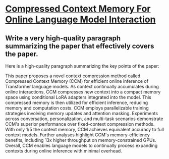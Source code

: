# [Compressed Context Memory For Online Language Model Interaction](https://arxiv.org/abs/2312.03414)

## Write a very high-quality paragraph summarizing the paper that effectively covers the paper.

 Here is a high-quality paragraph summarizing the key points of the paper:

This paper proposes a novel context compression method called Compressed Context Memory (CCM) for efficient online inference of Transformer language models. As context continually accumulates during online interactions, CCM compresses new context into a compact memory space using conditional LoRA adapters integrated into the model. This compressed memory is then utilized for efficient inference, reducing memory and computation costs. CCM employs parallelizable training strategies involving memory updates and attention masking. Experiments across conversation, personalization, and multi-task scenarios demonstrate CCM's superior performance over fixed-context compression methods. With only 1/5 the context memory, CCM achieves equivalent accuracy to full context models. Further analyses highlight CCM's memory-efficiency benefits, including 13x higher throughput on memory-constrained GPUs. Overall, CCM enables language models to continually process expanding contexts during online inference with minimal overhead.
